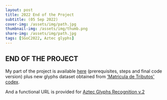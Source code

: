```yaml
---
layout: post
title: 2022 End of the Project
subtitle: (05 Sep 2022)
cover-img: /assets/img/path.jpg
thumbnail-img: /assets/img/thumb.png
share-img: /assets/img/path.jpg
tags: [SGoC2022, Aztec glyphs]
---
```


## END OF THE PROJECT

My part of the project is available [here](https://github.com/lisardop/GSoC2022) (prerequisites, steps and final code version) plus new glyphs dataset obtained from ['Matricula de Tributos' codex](https://www.dropbox.com/sh/q0ld6ir0r2n2pn7/AAAjLrmcFfLra2mOe4tE7EZRa?dl=0).

And a functional URL is provided for [Aztec Glyphs Recognition v.2](https://aztecglyphrecognition.herokuapp.com)
